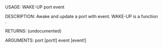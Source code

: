 USAGE:
     WAKE-UP port event 

DESCRIPTION:
     Awake and update a port with event.
     WAKE-UP is a function .

RETURNS:
    (undocumented)

ARGUMENTS:
    port [port!]
    event [event!]
